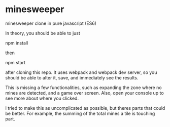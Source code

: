 # minesweeper
minesweeper clone in pure javascript (ES6)

In theory, you should be able to just

npm install

then

npm start

after cloning this repo. It uses webpack and webpack dev server, so you should be able to alter it, save, and immediately see the results.

This is missing a few functionalities, such as expanding the zone where no mines are detected, and a game over screen. Also, open your console up to see more about where you clicked.

I tried to make this as uncomplicated as possible, but theres parts that could be better. For example, the summing of the total mines a tile is touching part.

